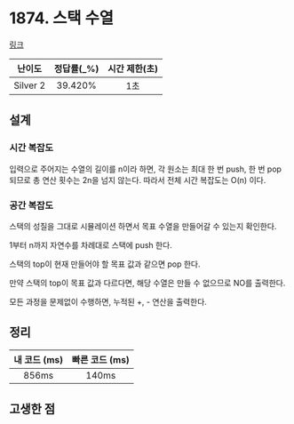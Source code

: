 # 1874. 스택 수열

[링크](https://www.acmicpc.net/problem/1874)

|   난이도    | 정답률(\_%) | 시간 제한(초) |
|:--------:|:--------:| :-----------: |
| Silver 2 | 39.420%  |   1초     |

## 설계

### 시간 복잡도
입력으로 주어지는 수열의 길이를 n이라 하면, 각 원소는 최대 한 번 push, 한 번 pop 되므로 총 연산 횟수는 2n을 넘지 않는다. 따라서 전체 시간 복잡도는 O(n) 이다.

### 공간 복잡도
스택의 성질을 그대로 시뮬레이션 하면서 목표 수열을 만들어갈 수 있는지 확인한다.

1부터 n까지 자연수를 차례대로 스택에 push 한다.

스택의 top이 현재 만들어야 할 목표 값과 같으면 pop 한다.

만약 스택의 top이 목표 값과 다르다면, 해당 수열은 만들 수 없으므로 NO를 출력한다.

모든 과정을 문제없이 수행하면, 누적된 +, - 연산을 출력한다.

## 정리

| 내 코드 (ms) | 빠른 코드 (ms) |
|:---------:|:----------:|
|   856ms   |   140ms    |
## 고생한 점